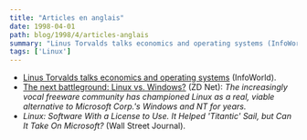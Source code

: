 ```yaml
---
title: "Articles en anglais"
date: 1998-04-01
path: blog/1998/4/articles-anglais
summary: "Linus Torvalds talks economics and operating systems (InfoWorld)."
tags: ['Linux']
---
```


<UL>

<LI><A HREF="http://www.infoworld.com/cgi-bin/displayStory.pl?/interviews/980409torvalds.htm">Linus Torvalds talks economics and operating systems</A> (InfoWorld).

<LI><A HREF="http://www.zdnet.com/zdnn/content/smro/0403/304048.html">The next battleground: Linux vs. Windows?</A> (ZD Net):
<EM>The increasingly vocal freeware community has championed Linux
as a real, viable alternative to Microsoft Corp.'s Windows and NT for
years.</EM>

<LI><EM>Linux: Software With a License to Use. It Helped 'Titantic' Sail,
but Can It Take On Microsoft?</EM> (Wall Street Journal).

</UL>


